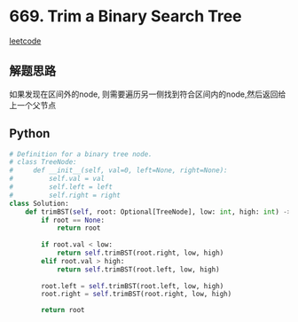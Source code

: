# 669. Trim a Binary Search Tree
[leetcode](https://leetcode.com/problems/trim-a-binary-search-tree/description/)

## 解题思路
如果发现在区间外的node, 则需要遍历另一侧找到符合区间内的node,然后返回给上一个父节点

## Python
```python
# Definition for a binary tree node.
# class TreeNode:
#     def __init__(self, val=0, left=None, right=None):
#         self.val = val
#         self.left = left
#         self.right = right
class Solution:
    def trimBST(self, root: Optional[TreeNode], low: int, high: int) -> Optional[TreeNode]:
        if root == None:
            return root
        
        if root.val < low:
            return self.trimBST(root.right, low, high)
        elif root.val > high:
            return self.trimBST(root.left, low, high)
        
        root.left = self.trimBST(root.left, low, high)
        root.right = self.trimBST(root.right, low, high)

        return root
```